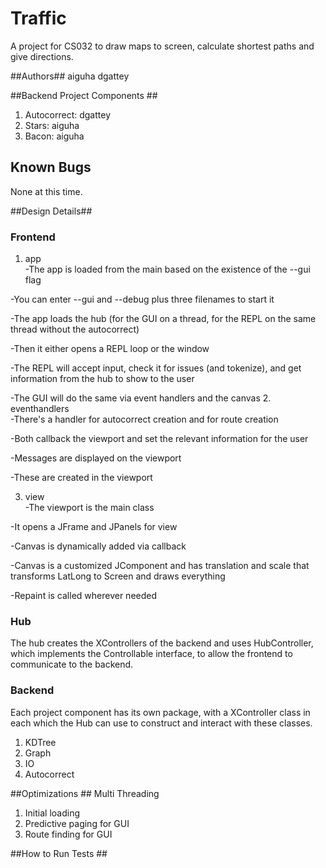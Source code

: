 Traffic
====

A project for CS032 to draw maps to screen, calculate shortest paths and give directions.

##Authors##
aiguha
dgattey

##Backend Project Components ##
1. Autocorrect: dgattey
2. Stars: aiguha
3. Bacon: aiguha


## Known Bugs ##
None at this time.

##Design Details##
### Frontend ###
1. app <br>
-The app is loaded from the main based on the existence of the --gui flag

-You can enter --gui and --debug plus three filenames to start it

-The app loads the hub (for the GUI on a thread, for the REPL on the same thread without the autocorrect)

-Then it either opens a REPL loop or the window

-The REPL will accept input, check it for issues (and tokenize), and get information from the hub to show to the user

-The GUI will do the same via event handlers and the canvas
2. eventhandlers <br>
-There's a handler for autocorrect creation and for route creation

-Both callback the viewport and set the relevant information for the user

-Messages are displayed on the viewport

-These are created in the viewport

3. view <br>
-The viewport is the main class

-It opens a JFrame and JPanels for view

-Canvas is dynamically added via callback

-Canvas is a customized JComponent and has translation and scale that transforms LatLong to Screen and draws everything

-Repaint is called wherever needed

### Hub ###
The hub creates the XControllers of the backend and uses HubController, which implements the Controllable interface, to allow the frontend to communicate to the backend.

### Backend ###
Each project component has its own package, with a XController class in each which the Hub can use to construct and interact with these classes. 

1. KDTree <br>
2. Graph <br>
3. IO <br>
4. Autocorrect <br>


##Optimizations ##
Multi Threading
1. Initial loading
2. Predictive paging for GUI
3. Route finding for GUI

##How to Run Tests ##



